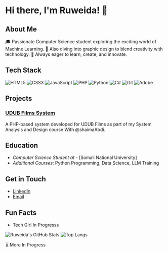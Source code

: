 # Hi there, I'm Ruweida! 👋

## About Me
🎓 Passionate Computer Science student exploring the exciting world of Machine Learning.
🎨 Also diving into graphic design to blend creativity with technology.
🚀 Always eager to learn, create, and innovate.

## Tech Stack
![HTML5](https://img.shields.io/badge/-HTML5-E34F26?logo=html5&logoColor=white&style=for-the-badge)
![CSS3](https://img.shields.io/badge/-CSS3-1572B6?logo=css3&logoColor=white&style=for-the-badge)
![JavaScript](https://img.shields.io/badge/-JavaScript-F7DF1E?logo=javascript&logoColor=black&style=for-the-badge)
![PHP](https://img.shields.io/badge/-PHP-777BB4?logo=php&logoColor=white&style=for-the-badge)
![Python](https://img.shields.io/badge/-Python-3776AB?logo=python&logoColor=white&style=for-the-badge)
![C#](https://img.shields.io/badge/-C%23-239120?logo=c-sharp&logoColor=white&style=for-the-badge)
![Git](https://img.shields.io/badge/-Git-F05032?logo=git&logoColor=white&style=for-the-badge)
![Adobe](https://img.shields.io/badge/-Adobe-FF0000?logo=adobe&logoColor=white&style=for-the-badge)


## Projects
### [UDUB Films System](https://github.com/ShaimaAbdi/Udub/tree/master)
A PHP-based system developed for UDUB Films as part of my System Analysis and Design course With @shaimaAbdi.


## Education
- *Computer Science Student at* - [Somali National University]
- *Additional Courses*: Python Programming, Data Science, LLM Training

## Get in Touch
- [LinkedIn](www.linkedin.com/in/ruweida-muzamil-801618312/)
- [Email](mailto:youremail@ruweidamuzamil075@gmail.com)

## Fun Facts
- Tech Girl In Progresss 

![Ruweida's GitHub Stats](https://github-readme-stats.vercel.app/api?username=ruwaidacoding123&show_icons=true&theme=radical)   ![Top Langs](https://github-readme-stats.vercel.app/api/top-langs/?username=ruwaidacoding123&layout=compact&theme=radical)



⏳ More In Progress

<!---
ruwaidacoding123/ruwaidacoding123 is a ✨ special ✨ repository because its `README.md` (this file) appears on your GitHub profile.
You can click the Preview link to take a look at your changes.
--->
